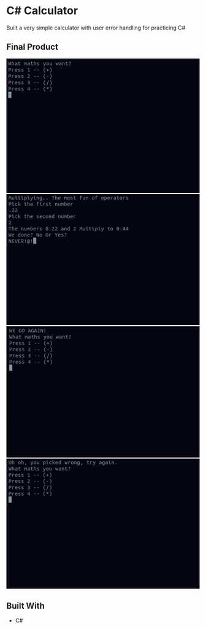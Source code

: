 # C# Calculator

Built a very simple calculator with user error handling for practicing C#

## Final Product 
!["First question"](https://github.com/Jbridges1119/C-Calculator/blob/master/docs/Screenshot%20from%202022-09-16%2017-05-17.png?raw=true)
!["First question"](https://github.com/Jbridges1119/C-Calculator/blob/master/docs/Screenshot%20from%202022-09-16%2017-06-20.png?raw=true)
!["First question"](https://github.com/Jbridges1119/C-Calculator/blob/master/docs/Screenshot%20from%202022-09-16%2017-06-30.png?raw=true)
!["First question"](https://github.com/Jbridges1119/C-Calculator/blob/master/docs/Screenshot%20from%202022-09-16%2017-09-08.png?raw=true)
## Built With
- C# 
